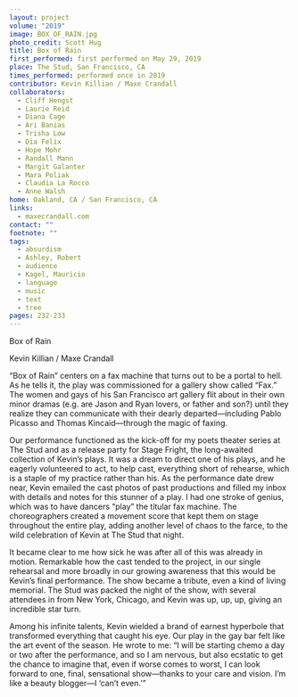 ```yaml
---
layout: project
volume: "2019"
image: BOX_OF_RAIN.jpg
photo_credit: Scott Hug
title: Box of Rain
first_performed: first performed on May 29, 2019
place: The Stud, San Francisco, CA
times_performed: performed once in 2019
contributor: Kevin Killian / Maxe Crandall
collaborators:
  - Cliff Hengst
  - Laurie Reid
  - Diana Cage
  - Ari Banias
  - Trisha Low
  - Dia Felix
  - Hope Mohr
  - Randall Mann
  - Margit Galanter
  - Mara Poliak
  - Claudia La Rocco
  - Anne Walsh
home: Oakland, CA / San Francisco, CA
links:
  - maxecrandall.com
contact: ""
footnote: ""
tags:
  - absurdism
  - Ashley, Robert
  - audience
  - Kagel, Mauricio
  - language
  - music
  - text
  - tree
pages: 232-233
---
```


Box of Rain

Kevin Killian / Maxe Crandall

“Box of Rain” centers on a fax machine that turns out to be a portal to hell. As he tells it, the play was commissioned for a gallery show called “Fax.” The women and gays of his San Francisco art gallery flit about in their own minor dramas (e.g. are Jason and Ryan lovers, or father and son?) until they realize they can communicate with their dearly departed—including Pablo Picasso and Thomas Kincaid—through the magic of faxing.

Our performance functioned as the kick-off for my poets theater series at The Stud and as a release party for Stage Fright, the long-awaited collection of Kevin’s plays. It was a dream to direct one of his plays, and he eagerly volunteered to act, to help cast, everything short of rehearse, which is a staple of my practice rather than his. As the performance date drew near, Kevin emailed the cast photos of past productions and filled my inbox with details and notes for this stunner of a play. I had one stroke of genius, which was to have dancers “play” the titular fax machine. The choreographers created a movement score that kept them on stage throughout the entire play, adding another level of chaos to the farce, to the wild celebration of Kevin at The Stud that night.

It became clear to me how sick he was after all of this was already in motion. Remarkable how the cast tended to the project, in our single rehearsal and more broadly in our growing awareness that this would be Kevin’s final performance. The show became a tribute, even a kind of living memorial. The Stud was packed the night of the show, with several attendees in from New York, Chicago, and Kevin was up, up, up, giving an incredible star turn.

Among his infinite talents, Kevin wielded a brand of earnest hyperbole that transformed everything that caught his eye. Our play in the gay bar felt like the art event of the season. He wrote to me: “I will be starting chemo a day or two after the performance, and so I am nervous, but also ecstatic to get the chance to imagine that, even if worse comes to worst, I can look forward to one, final, sensational show—thanks to your care and vision. I’m like a beauty blogger—I ‘can’t even.’”
